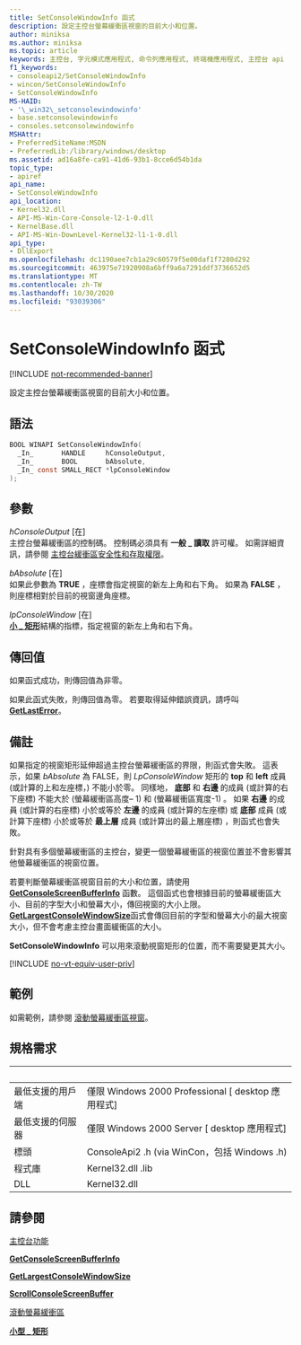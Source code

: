```yaml
---
title: SetConsoleWindowInfo 函式
description: 設定主控台螢幕緩衝區視窗的目前大小和位置。
author: miniksa
ms.author: miniksa
ms.topic: article
keywords: 主控台, 字元模式應用程式, 命令列應用程式, 終端機應用程式, 主控台 api
f1_keywords:
- consoleapi2/SetConsoleWindowInfo
- wincon/SetConsoleWindowInfo
- SetConsoleWindowInfo
MS-HAID:
- '\_win32\_setconsolewindowinfo'
- base.setconsolewindowinfo
- consoles.setconsolewindowinfo
MSHAttr:
- PreferredSiteName:MSDN
- PreferredLib:/library/windows/desktop
ms.assetid: ad16a8fe-ca91-41d6-93b1-8cce6d54b1da
topic_type:
- apiref
api_name:
- SetConsoleWindowInfo
api_location:
- Kernel32.dll
- API-MS-Win-Core-Console-l2-1-0.dll
- KernelBase.dll
- API-MS-Win-DownLevel-Kernel32-l1-1-0.dll
api_type:
- DllExport
ms.openlocfilehash: dc1190aee7cb1a29c60579f5e00daf1f7280d292
ms.sourcegitcommit: 463975e71920908a6bff9a6a7291ddf3736652d5
ms.translationtype: MT
ms.contentlocale: zh-TW
ms.lasthandoff: 10/30/2020
ms.locfileid: "93039306"
---
```

# <a name="setconsolewindowinfo-function"></a>SetConsoleWindowInfo 函式

[!INCLUDE [not-recommended-banner](./includes/not-recommended-banner.md)]

設定主控台螢幕緩衝區視窗的目前大小和位置。

## <a name="syntax"></a>語法

```C
BOOL WINAPI SetConsoleWindowInfo(
  _In_       HANDLE     hConsoleOutput,
  _In_       BOOL       bAbsolute,
  _In_ const SMALL_RECT *lpConsoleWindow
);
```

## <a name="parameters"></a>參數

*hConsoleOutput* \[在\]  
主控台螢幕緩衝區的控制碼。 控制碼必須具有 **一般 \_ 讀取** 許可權。 如需詳細資訊，請參閱 [主控台緩衝區安全性和存取權限](console-buffer-security-and-access-rights.md)。

*bAbsolute* \[在\]  
如果此參數為 **TRUE** ，座標會指定視窗的新左上角和右下角。 如果為 **FALSE** ，則座標相對於目前的視窗邊角座標。

*lpConsoleWindow* \[在\]  
[**小 \_ 矩形**](small-rect-str.md)結構的指標，指定視窗的新左上角和右下角。

## <a name="return-value"></a>傳回值

如果函式成功，則傳回值為非零。

如果此函式失敗，則傳回值為零。 若要取得延伸錯誤資訊，請呼叫 [**GetLastError**](https://msdn.microsoft.com/library/windows/desktop/ms679360)。

## <a name="remarks"></a>備註

如果指定的視窗矩形延伸超過主控台螢幕緩衝區的界限，則函式會失敗。 這表示，如果 *bAbsolute* 為 FALSE，則 *LpConsoleWindow* 矩形的 **top** 和 **left** 成員 (或計算的上和左座標，) 不能小於零。 同樣地， **底部** 和 **右邊** 的成員 (或計算的右下座標) 不能大於 (螢幕緩衝區高度– 1) 和 (螢幕緩衝區寬度-1) 。 如果 **右邊** 的成員 (或計算的右座標) 小於或等於 **左邊** 的成員 (或計算的左座標) 或 **底部** 成員 (或計算下座標) 小於或等於 **最上層** 成員 (或計算出的最上層座標) ，則函式也會失敗。

針對具有多個螢幕緩衝區的主控台，變更一個螢幕緩衝區的視窗位置並不會影響其他螢幕緩衝區的視窗位置。

若要判斷螢幕緩衝區視窗目前的大小和位置，請使用 [**GetConsoleScreenBufferInfo**](getconsolescreenbufferinfo.md) 函數。 這個函式也會根據目前的螢幕緩衝區大小、目前的字型大小和螢幕大小，傳回視窗的大小上限。 [**GetLargestConsoleWindowSize**](getlargestconsolewindowsize.md)函式會傳回目前的字型和螢幕大小的最大視窗大小，但不會考慮主控台畫面緩衝區的大小。

**SetConsoleWindowInfo** 可以用來滾動視窗矩形的位置，而不需要變更其大小。

[!INCLUDE [no-vt-equiv-user-priv](./includes/no-vt-equiv-user-priv.md)]

## <a name="examples"></a>範例

如需範例，請參閱 [滾動螢幕緩衝區視窗](scrolling-a-screen-buffer-s-window.md)。

## <a name="requirements"></a>規格需求

| &nbsp; | &nbsp; |
|-|-|
| 最低支援的用戶端 | 僅限 Windows 2000 Professional \[ desktop 應用程式\] |
| 最低支援的伺服器 | 僅限 Windows 2000 Server \[ desktop 應用程式\] |
| 標頭 | ConsoleApi2 .h (via WinCon，包括 Windows .h)  |
| 程式庫 | Kernel32.dll .lib |
| DLL | Kernel32.dll |

## <a name="see-also"></a>請參閱

[主控台功能](console-functions.md)

[**GetConsoleScreenBufferInfo**](getconsolescreenbufferinfo.md)

[**GetLargestConsoleWindowSize**](getlargestconsolewindowsize.md)

[**ScrollConsoleScreenBuffer**](scrollconsolescreenbuffer.md)

[滾動螢幕緩衝區](scrolling-the-screen-buffer.md)

[**小型 \_ 矩形**](small-rect-str.md)
